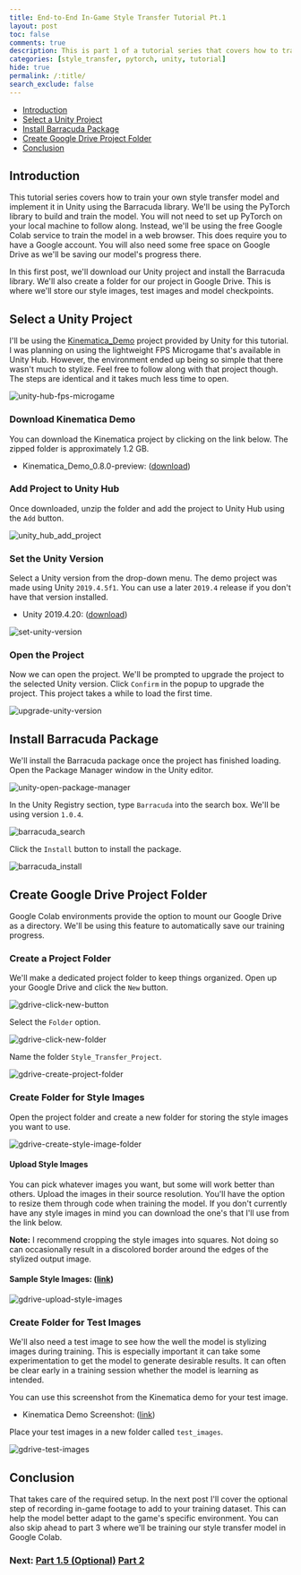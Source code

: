 ```yaml
---
title: End-to-End In-Game Style Transfer Tutorial Pt.1
layout: post
toc: false
comments: true
description: This is part 1 of a tutorial series that covers how to train your own style transfer model and implement it in Unity using the Barracuda library.
categories: [style_transfer, pytorch, unity, tutorial]
hide: true
permalink: /:title/
search_exclude: false
---
```


* [Introduction](#introduction)
* [Select a Unity Project](#select-a-unity-project)
* [Install Barracuda Package](#install-barracuda-package)
* [Create Google Drive Project Folder](#create-google-drive-project-folder)
* [Conclusion](#conclusion)

## Introduction

This tutorial series covers how to train your own style transfer model and implement it in Unity using the Barracuda library. We'll be using the PyTorch library to build and train the model. You will not need to set up PyTorch on your local machine to follow along. Instead, we'll be using the free Google Colab service to train the model in a web browser. This does require you to have a Google account. You will also need some free space on Google Drive as we'll be saving our model's progress there.

In this first post, we'll download our Unity project and install the Barracuda library. We'll also create a folder for our project in Google Drive. This is where we'll store our style images, test images and model checkpoints.

## Select a Unity Project

I'll be using the [Kinematica_Demo](https://github.com/Unity-Technologies/Kinematica_Demo/) project provided by Unity for this tutorial. I was planning on using the lightweight FPS Microgame that's available in Unity Hub. However, the environment ended up being so simple that there wasn't much to stylize. Feel free to follow along with that project though. The steps are identical and it takes much less time to open.

![unity-hub-fps-microgame](..\images\end-to-end-in-game-style-transfer-tutorial\unity-hub-fps-microgame.png)

### Download Kinematica Demo

You can download the Kinematica project by clicking on the link below. The zipped folder is approximately 1.2 GB.

* Kinematica_Demo_0.8.0-preview: ([download](https://github.com/Unity-Technologies/Kinematica_Demo/releases/download/0.8.0-preview/Kinematica_Demo_0.8.0-preview.zip))

### Add Project to Unity Hub

Once downloaded, unzip the folder and add the project to Unity Hub using the `Add` button.

![unity_hub_add_project](..\images\end-to-end-in-game-style-transfer-tutorial\unity_hub_add_project.png)

### Set the Unity Version

Select a Unity version from the drop-down menu. The demo project was made using Unity `2019.4.5f1`. You can use a later `2019.4` release if you don't have that version installed.

* Unity 2019.4.20: ([download](unityhub://2019.4.20f1/6dd1c08eedfa))

![set-unity-version](..\images\end-to-end-in-game-style-transfer-tutorial\set-unity-version.png)

### Open the Project

Now we can open the project. We'll be prompted to upgrade the project to the selected Unity version. Click `Confirm` in the popup to upgrade the project. This project takes a while to load the first time.

![upgrade-unity-version](..\images\end-to-end-in-game-style-transfer-tutorial\upgrade-unity-version.png)

## Install Barracuda Package

We'll install the Barracuda package once the project has finished loading. Open the Package Manager window in the Unity editor.

![unity-open-package-manager](..\images\end-to-end-in-game-style-transfer-tutorial\unity-open-package-manager.png)

 In the Unity Registry section, type `Barracuda` into the search box. We'll be using version `1.0.4`.

![barracuda_search](..\images\end-to-end-in-game-style-transfer-tutorial\barracuda_search.png)

Click the `Install` button to install the package.

![barracuda_install](..\images\end-to-end-in-game-style-transfer-tutorial\barracuda_install.png)



## Create Google Drive Project Folder

Google Colab environments provide the option to mount our Google Drive as a directory. We'll be using this feature to automatically save our training progress. 

### Create a Project Folder

We'll make a dedicated project folder to keep things organized. Open up your Google Drive and click the `New` button.

![gdrive-click-new-button](..\images\end-to-end-in-game-style-transfer-tutorial\gdrive-click-new-button.png)

Select the `Folder` option.

![gdrive-click-new-folder](..\images\end-to-end-in-game-style-transfer-tutorial\gdrive-click-new-folder.png)

Name the folder `Style_Transfer_Project`.

![gdrive-create-project-folder](..\images\end-to-end-in-game-style-transfer-tutorial\gdrive-create-project-folder.png)

### Create Folder for Style Images

Open the project folder and create a new folder for storing the style images you want to use. 

![gdrive-create-style-image-folder](..\images\end-to-end-in-game-style-transfer-tutorial\gdrive-create-style-image-folder.png)

#### Upload Style Images

You can pick whatever images you want, but some will work better than others. Upload the images in their source resolution. You'll have the option to resize them through code when training the model. If you don't currently have any style images in mind you can download the one's that I'll use from the link below.

**Note:** I recommend cropping the style images into squares. Not doing so can occasionally result in a discolored border around the edges of the stylized output image.

#### Sample Style Images: ([link](https://drive.google.com/drive/folders/1YvI0odtCeWlBKXkXcpw7p0TYMBy_zrle?usp=sharing))

![gdrive-upload-style-images](..\images\end-to-end-in-game-style-transfer-tutorial\gdrive-upload-style-images.png)

### Create Folder for Test Images

We'll also need a test image to see how the well the model is stylizing images during training. This is especially important it can take some experimentation to get the model to generate desirable results. It can often be clear early in a training session whether the model is learning as intended.

You can use this screenshot from the Kinematica demo for your test image.

* Kinematica Demo Screenshot: ([link](https://drive.google.com/file/d/1YrvAV-2RYuRIOHGeTLOgPHc8WHBtpBS2/view?usp=sharing))

Place your test images in a new folder called `test_images`.

![gdrive-test-images](..\images\end-to-end-in-game-style-transfer-tutorial\gdrive-test-images.png)

## Conclusion

That takes care of the required setup. In the next post I'll cover the optional step of recording in-game footage to add to your training dataset. This can help the model better adapt to the game's specific environment. You can also skip ahead to part 3 where we'll be training our style transfer model in Google Colab.



### Next: [Part 1.5 (Optional)](https://christianjmills.com/End-To-End-In-Game-Style-Transfer-Tutorial-1-5/) [Part 2](https://christianjmills.com/End-To-End-In-Game-Style-Transfer-Tutorial-2/) 
